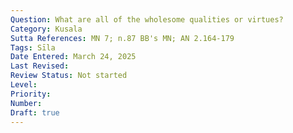 ```yaml
---
Question: What are all of the wholesome qualities or virtues?
Category: Kusala
Sutta References: MN 7; n.87 BB's MN; AN 2.164-179
Tags: Sīla
Date Entered: March 24, 2025
Last Revised:
Review Status: Not started
Level: 
Priority: 
Number: 
Draft: true
---
```


<!-- 

Notes:

AN 10.87
paṭisanthārako

 -->